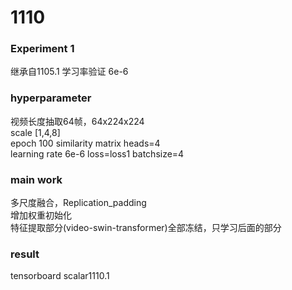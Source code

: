 # 1110

### Experiment 1
继承自1105.1 学习率验证 6e-6
### hyperparameter

视频长度抽取64帧，64x224x224  
scale [1,4,8]  
epoch 100
similarity matrix heads=4  
learning rate 6e-6
loss=loss1
batchsize=4
### main work
多尺度融合，Replication_padding  
增加权重初始化  
特征提取部分(video-swin-transformer)全部冻结，只学习后面的部分
### result
tensorboard scalar1110.1
